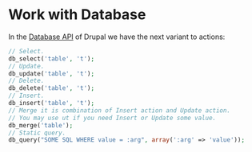 # Work with Database

In the [Database API](https://www.drupal.org/docs/7/api/database-api/database-api-overview "Database API") of Drupal we have the next variant to actions:

```php
// Select.
db_select('table', 't');
// Update.
db_update('table', 't');
// Delete.
db_delete('table', 't');
// Insert.
db_insert('table', 't');
// Merge it is combination of Insert action and Update action.
// You may use ut if you need Insert or Update some value.
db_merge('table');
// Static query.
db_query("SOME SQL WHERE value = :arg", array(':arg' => 'value'));
```



